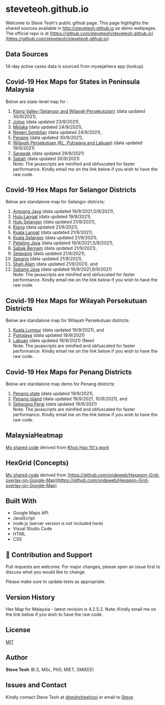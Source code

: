 ﻿# steveteoh.github.io

Welcome to Steve Teoh's public github page. This page highlights the shared sources available in http://steveteoh.github.io as demo webpages.
The official repo is at [https://github.com/steveteoh/steveteoh.github.io](https://github.com/steveteoh/steveteoh.github.io)

## Data Sources
14-day active cases data is sourced from mysejahtera app (lookup).

## Covid-19 Hex Maps for States in Peninsula Malaysia
Below are state-level map for : <br>
1. [Klang Valley (Selangor and Wilayah Persekututan)](http://steveteoh.github.io/KlangValley/) (data updated 30/9/2021), <br>
2. [Johor](http://steveteoh.github.io/Johor/) (data updated 23/9/2021), <br>
3. [Melaka](http://steveteoh.github.io/Melaka/) (data updated 24/9/2021), <br>
4. [Negeri Sembilan](http://steveteoh.github.io/NegeriSembilan/) (data updated 24/9/2021), <br>
5. [Penang](http://steveteoh.github.io/Penang/) (data updated 30/9/2021), <br>
6. [Wilayah Persekutuan (KL, Putrajaya and Labuan)](http://steveteoh.github.io/Wilayah/) (data updated 19/9/2021) <br>
7. [Sarawak](http://steveteoh.github.io/Sarawak/) (data updated 29/9/2021) <br>
8. [Sabah](http://steveteoh.github.io/Sabah/) (data updated 30/9/2021) <br>
Note: The javascripts are minified and obfuscated for faster performance. Kindly email me on the link below if you wish to have the raw code. 

## Covid-19 Hex Maps for Selangor Districts
Below are standalone map for Selangor districts: <br>
1. [Ampang Jaya](http://steveteoh.github.io/AmpangJaya/) (data updated 19/9/2021,5/9/2021), <br>
2. [Hulu Langat](http://steveteoh.github.io/HuluLangat/) (data updated 19/9/2021), <br>
3. [Hulu Selangor](http://steveteoh.github.io/HuluSelangor/) (data updated 21/9/2021), <br>
4. [Klang](http://steveteoh.github.io/Klang/) (data updated 21/9/2021), <br>
5. [Kuala Langat](http://steveteoh.github.io/KualaLangat/) (data updated 21/9/2021), <br>
6. [Kuala Selangor](http://steveteoh.github.io/KualaSelangor/) (data updated 21/9/2021), <br>
7. [Petaling Jaya](http://steveteoh.github.io/PetalingJaya/) (data updated 19/9/2021,5/9/2021), <br>
8. [Sabak Bernam](http://steveteoh.github.io/SabakBernam) (data updated 21/9/2021), <br>
9. [Selayang](http://steveteoh.github.io/Selayang/) (data updated 21/9/2021), <br>
10. [Sepang](http://steveteoh.github.io/Sepang/) (data updated 21/9/2021), <br>
11. [Shah Alam](http://steveteoh.github.io/ShahAlam/) (data updated 21/9/2021), and  <br>
12. [Subang Jaya](http://steveteoh.github.io/SubangJayaNew/) (data updated 19/9/2021,9/9/2021)<br>
Note: The javascripts are minified and obfuscated for faster performance. Kindly email me on the link below if you wish to have the raw code. 

## Covid-19 Hex Maps for Wilayah Persekutuan Districts
Below are standalone map for Wilayah Persekutuan districts: <br>
1. [Kuala Lumpur](http://steveteoh.github.io/KualaLumpur) (data updated 19/9/2021), and  <br>
2. [Putrajaya](http://steveteoh.github.io/Putrajaya) (data updated 19/9/2021) <br>
3. [Labuan](http://steveteoh.github.io/Labuan) (data updated 19/9/2021) (New)<br>
Note: The javascripts are minified and obfuscated for faster performance. Kindly email me on the link below if you wish to have the raw code. 

## Covid-19 Hex Maps for Penang Districts
Below are standalone map demo for Penang districts: <br>
1. [Penang state](http://steveteoh.github.io/Penang/index.html) (data updated 19/9/2021),  <br>
2. [Penang island](http://steveteoh.github.io/Penang/island.html) (data updated 19/9/2021, 10/9/2021), and  <br>
3. [Seberang Perai](http://steveteoh.github.io/Penang/perai.html) (data updated 19/9/2021) <br>
Note: The javascripts are minified and obfuscated for faster performance. Kindly email me on the link below if you wish to have the raw code. 

## MalaysiaHeatmap
[My shared code](http://steveteoh.github.io/MalaysiaHeatMap) derived from [Khoo Hao Yit's work](https://github.com/KhooHaoYit/KhooHaoYit.github.io/tree/main/Covid19%20Malaysia%20Heatmap)

## HexGrid (Concepts)
[My shared code](http://steveteoh.github.io/HexGrid) derived from [https://github.com/ondeweb/Hexagon-Grid-overlay-on-Google-Map](https://github.com/ondeweb/Hexagon-Grid-overlay-on-Google-Map) 

## Built With

- Google Maps API
- JavaScript
- node.js (server version is not included here)
- Visual Studio Code
- HTML
- CSS

## 🤝 Contribution and Support
Pull requests are welcome. For major changes, please open an issue first to discuss what you would like to change.

Please make sure to update tests as appropriate.

## Version History
Hex Map for Malaysia - latest revision is 4.2.5.2.
Note: Kindly email me on the link below if you wish to have the raw code. 

## License
[MIT](https://steveteoh.github.io/LICENSE)

## Author
**Steve Teoh** (B.S, MSc, PhD, MIET, SMIEEE)

## Issues and Contact
Kindly contact Steve Teoh at [@teohcheehooi](https://twitter.com/teohcheehooi) or email to [Steve](mailto:chteoh@1utar.my?subject=Map "Map")
